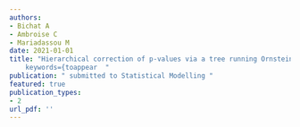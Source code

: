 ```yaml
---
authors: 
- Bichat A 
- Ambroise C 
- Mariadassou M 
date: 2021-01-01
title: "Hierarchical correction of p-values via a tree running Ornstein-Uhlenbeck process},
	keywords={toappear  "
publication: " submitted to Statistical Modelling "
featured: true
publication_types:
- 2
url_pdf: ''
---
```

